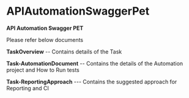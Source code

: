 # APIAutomationSwaggerPet
**API Automation Swagger PET**

Please refer below documents

**TaskOverview** -- Contains details of the Task

**Task-AutomationDocument** -- Contains the details of the Automation project and How to Run tests

**Task-ReportingApproach** --- Contains the suggested approach for Reporting and CI
